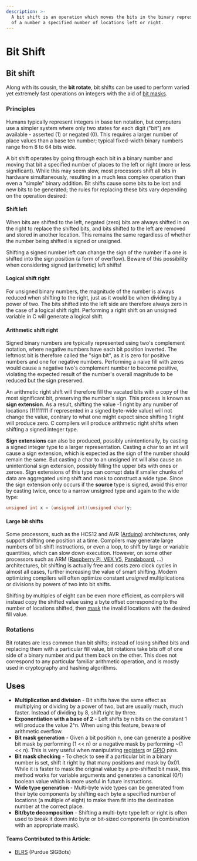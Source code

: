 ```yaml
---
description: >-
  A bit shift is an operation which moves the bits in the binary representation
  of a number a specified number of locations left or right.
---
```


# Bit Shift

## Bit shift

Along with its cousin, the **bit rotate**, bit shifts can be used to perform varied yet extremely fast operations on integers with the aid of [bit masks](bit-mask.md).

### Principles

Humans typically represent integers in base ten notation, but computers use a simpler system where only two states for each digit ("bit") are available - asserted (1) or negated (0). This requires a larger number of place values than a base ten number; typical fixed-width binary numbers range from 8 to 64 bits wide.

A bit shift operates by going through each bit in a binary number and moving that bit a specified number of places to the left or right (more or less significant). While this may seem slow, most processors shift all bits in hardware simultaneously, resulting in a much less complex operation than even a "simple" binary addition. Bit shifts cause some bits to be lost and new bits to be generated; the rules for replacing these bits vary depending on the operation desired:

#### Shift left

When bits are shifted to the left, negated (zero) bits are always shifted in on the right to replace the shifted bits, and bits shifted to the left are removed and stored in another location. This remains the same regardless of whether the number being shifted is signed or unsigned.

Shifting a signed number left can change the sign of the number if a one is shifted into the sign position (a form of overflow). Beware of this possibility when considering signed (arithmetic) left shifts!

#### Logical shift right

For unsigned binary numbers, the magnitude of the number is always reduced when shifting to the right, just as it would be when dividing by a power of two. The bits shifted into the left side are therefore always zero in the case of a logical shift right. Performing a right shift on an unsigned variable in C will generate a logical shift.

#### Arithmetic shift right

Signed binary numbers are typically represented using two's complement notation, where negative numbers have each bit position inverted. The leftmost bit is therefore called the "sign bit", as it is zero for positive numbers and one for negative numbers. Performing a naive fill with zeros would cause a negative two's complement number to become positive, violating the expected result of the number's overall magnitude to be reduced but the sign preserved.

An arithmetic right shift will therefore fill the vacated bits with a copy of the most significant bit, preserving the number's sign. This process is known as **sign extension**. As a result, shifting the value -1 right by any number of locations (11111111 if represented in a signed byte-wide value) will not change the value, contrary to what one might expect since shifting 1 right will produce zero. C compilers will produce arithmetic right shifts when shifting a signed integer type.

**Sign extensions** can also be produced, possibly unintentionally, by casting a signed integer type to a larger representation. Casting a char to an int will cause a sign extension, which is expected as the sign of the number should remain the same. But casting a char to an unsigned int will also cause an unintentional sign extension, possibly filling the upper bits with ones or zeroes. Sign extensions of this type can corrupt data if smaller chunks of data are aggregated using shift and mask to construct a wide type. Since the sign extension only occurs if the **source** type is signed, avoid this error by casting twice, once to a narrow unsigned type and again to the wide type:

```c
unsigned int x = (unsigned int)(unsigned char)y;
```

#### Large bit shifts

Some processors, such as the HCS12 and AVR ([Arduino](../../electronics/general/external-boards/arduino.md)) architectures, only support shifting one position at a time. Compilers may generate large numbers of bit-shift instructions, or even a loop, to shift by large or variable quantities, which can slow down execution. However, on some other processors such as ARM ([Raspberry Pi](../../electronics/general/external-boards/raspberry-pi.md),[ VEX V5](../../vex-electronics/vex-electronics/vex-v5-brain/), [Pandaboard](../../electronics/general/external-boards/pandaboard.md), ...) architectures, bit shifting is actually free and costs zero clock cycles in almost all cases, further increasing the value of smart shifting. Modern optimizing compilers will often optimize constant _unsigned_ multiplications or divisions by powers of two into bit shifts.

Shifting by multiples of eight can be even more efficient, as compilers will instead copy the shifted value using a byte offset corresponding to the number of locations shifted, then [mask](bit-mask.md) the invalid locations with the desired fill value.

### Rotations

Bit rotates are less common than bit shifts; instead of losing shifted bits and replacing them with a particular fill value, bit rotations take bits off of one side of a binary number and put them back on the other. This does not correspond to any particular familiar arithmetic operation, and is mostly used in cryptography and hashing algorithms.

## Uses

* **Multiplication and division** - Bit shifts have the same effect as multiplying or dividing by a power of two, but are usually much, much faster. Instead of dividing by 8, shift right by three.
* **Exponentiation with a base of 2** - Left shifts by n bits on the constant 1 will produce the value 2^n. When using this feature, beware of arithmetic overflow.&#x20;
* **Bit mask generation** - Given a bit position n, one can generate a positive bit mask by performing (1 << n) or a negative mask by performing \~(1 << n). This is very useful when manipulating [registers](register-programming.md) or [GPIO](../../electronics/general/gpio.md) pins.
* **Bit mask checking** - To check to see if a particular bit in a binary number is set, shift it right by that many positions and mask by 0x01. While it is faster to mask the original value by a pre-shifted bit mask, this method works for variable arguments and generates a canonical (0/1) boolean value which is more useful in future instructions.
* **Wide type generation** - Multi-byte wide types can be generated from their byte components by shifting each byte a specified number of locations (a multiple of eight) to make them fit into the destination number at the correct place.
* **Bit/byte decomposition** - Shifting a multi-byte type left or right is often used to break it down into byte or bit-sized components (in combination with an appropriate mask).

#### Teams Contributed to this Article:

* [BLRS](https://purduesigbots.com) (Purdue SIGBots)
